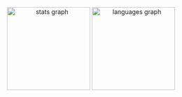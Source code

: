 <div align="center">
  <img src="https://github-readme-stats.vercel.app/api?username=TitanHZZ&hide_title=false&hide_rank=false&show_icons=true&include_all_commits=true&count_private=true&disable_animations=false&theme=dracula&locale=en&hide_border=true" height="190" alt="stats graph"  />
  <img src="https://github-readme-stats.vercel.app/api/top-langs?username=TitanHZZ&locale=en&hide_title=false&layout=compact&card_width=320&langs_count=6&theme=dracula&hide_border=true" height="190" alt="languages graph"  />
</div>

###
